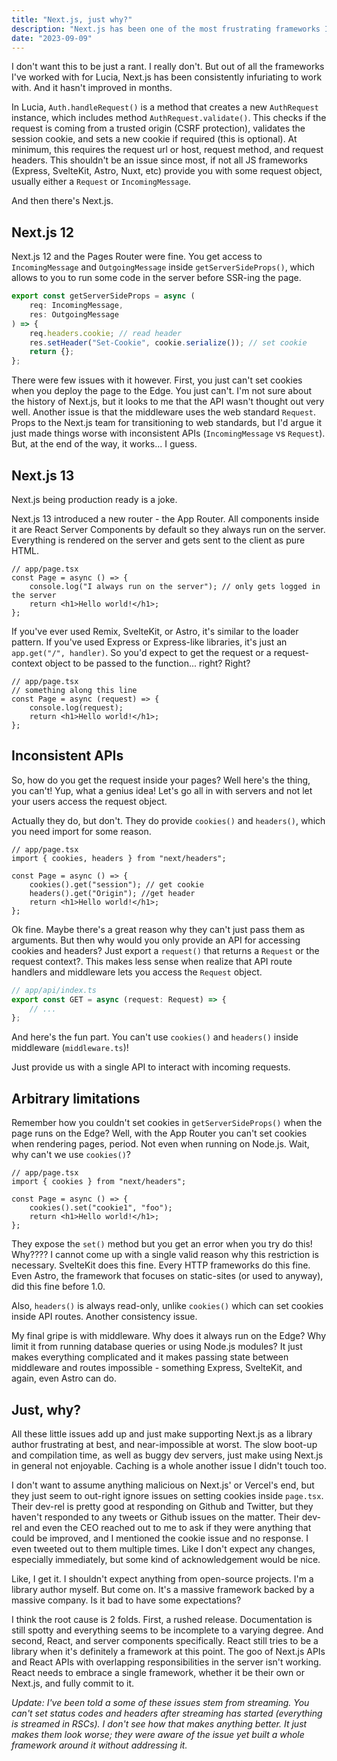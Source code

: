 ```yaml
---
title: "Next.js, just why?"
description: "Next.js has been one of the most frustrating frameworks I've ever worked with."
date: "2023-09-09"
---
```


I don't want this to be just a rant. I really don't. But out of all the frameworks I've worked with for Lucia, Next.js has been consistently infuriating to work with. And it hasn't improved in months.

In Lucia, `Auth.handleRequest()` is a method that creates a new `AuthRequest` instance, which includes method `AuthRequest.validate()`. This checks if the request is coming from a trusted origin (CSRF protection), validates the session cookie, and sets a new cookie if required (this is optional). At minimum, this requires the request url or host, request method, and request headers. This shouldn't be an issue since most, if not all JS frameworks (Express, SvelteKit, Astro, Nuxt, etc) provide you with some request object, usually either a `Request` or `IncomingMessage`.

And then there's Next.js.

## Next.js 12

Next.js 12 and the Pages Router were fine. You get access to `IncomingMessage` and `OutgoingMessage` inside `getServerSideProps()`, which allows to you to run some code in the server before SSR-ing the page.

```ts
export const getServerSideProps = async (
	req: IncomingMessage,
	res: OutgoingMessage
) => {
	req.headers.cookie; // read header
	res.setHeader("Set-Cookie", cookie.serialize()); // set cookie
	return {};
};
```

There were few issues with it however. First, you just can't set cookies when you deploy the page to the Edge. You just can't. I'm not sure about the history of Next.js, but it looks to me that the API wasn't thought out very well. Another issue is that the middleware uses the web standard `Request`. Props to the Next.js team for transitioning to web standards, but I'd argue it just made things worse with inconsistent APIs (`IncomingMessage` vs `Request`). But, at the end of the way, it works... I guess.

## Next.js 13

Next.js being production ready is a joke.

Next.js 13 introduced a new router - the App Router. All components inside it are React Server Components by default so they always run on the server. Everything is rendered on the server and gets sent to the client as pure HTML.

```tsx
// app/page.tsx
const Page = async () => {
	console.log("I always run on the server"); // only gets logged in the server
	return <h1>Hello world!</h1>;
};
```

If you've ever used Remix, SvelteKit, or Astro, it's similar to the loader pattern. If you've used Express or Express-like libraries, it's just an `app.get("/", handler)`. So you'd expect to get the request or a request-context object to be passed to the function... right? Right?

```tsx
// app/page.tsx
// something along this line
const Page = async (request) => {
	console.log(request);
	return <h1>Hello world!</h1>;
};
```

## Inconsistent APIs

So, how do you get the request inside your pages? Well here's the thing, you can't! Yup, what a genius idea! Let's go all in with servers and not let your users access the request object.

Actually they do, but don't. They do provide `cookies()` and `headers()`, which you need import for some reason.

```tsx
// app/page.tsx
import { cookies, headers } from "next/headers";

const Page = async () => {
	cookies().get("session"); // get cookie
	headers().get("Origin"); //get header
	return <h1>Hello world!</h1>;
};
```

Ok fine. Maybe there's a great reason why they can't just pass them as arguments. But then why would you only provide an API for accessing cookies and headers? Just export a `request()` that returns a `Request` or the request context?. This makes less sense when realize that API route handlers and middleware lets you access the `Request` object.

```ts
// app/api/index.ts
export const GET = async (request: Request) => {
	// ...
};
```

And here's the fun part. You can't use `cookies()` and `headers()` inside middleware (`middleware.ts`)!

Just provide us with a single API to interact with incoming requests.

## Arbitrary limitations

Remember how you couldn't set cookies in `getServerSideProps()` when the page runs on the Edge? Well, with the App Router you can't set cookies when rendering pages, period. Not even when running on Node.js. Wait, why can't we use `cookies()`?

```tsx
// app/page.tsx
import { cookies } from "next/headers";

const Page = async () => {
	cookies().set("cookie1", "foo");
	return <h1>Hello world!</h1>;
};
```

They expose the `set()` method but you get an error when you try do this! Why???? I cannot come up with a single valid reason why this restriction is necessary. SvelteKit does this fine. Every HTTP frameworks do this fine. Even Astro, the framework that focuses on static-sites (or used to anyway), did this fine before 1.0.

Also, `headers()` is always read-only, unlike `cookies()` which can set cookies inside API routes. Another consistency issue.

My final gripe is with middleware. Why does it always run on the Edge? Why limit it from running database queries or using Node.js modules? It just makes everything complicated and it makes passing state between middleware and routes impossible - something Express, SvelteKit, and again, even Astro can do.

## Just, why?

All these little issues add up and just make supporting Next.js as a library author frustrating at best, and near-impossible at worst. The slow boot-up and compilation time, as well as buggy dev servers, just make using Next.js in general not enjoyable. Caching is a whole another issue I didn't touch too.

I don't want to assume anything malicious on Next.js' or Vercel's end, but they just seem to out-right ignore issues on setting cookies inside `page.tsx`. Their dev-rel is pretty good at responding on Github and Twitter, but they haven't responded to any tweets or Github issues on the matter. Their dev-rel and even the CEO reached out to me to ask if they were anything that could be improved, and I mentioned the cookie issue and no response. I even tweeted out to them multiple times. Like I don't expect any changes, especially immediately, but some kind of acknowledgement would be nice.

Like, I get it. I shouldn't expect anything from open-source projects. I'm a library author myself. But come on. It's a massive framework backed by a massive company. Is it bad to have some expectations?

I think the root cause is 2 folds. First, a rushed release. Documentation is still spotty and everything seems to be incomplete to a varying degree. And second, React, and server components specifically. React still tries to be a library when it's definitely a framework at this point. The goo of Next.js APIs and React APIs with overlapping responsibilities in the server isn't working. React needs to embrace a single framework, whether it be their own or Next.js, and fully commit to it.

_Update: I've been told a some of these issues stem from streaming. You can't set status codes and headers after streaming has started (everything is streamed in RSCs). I don't see how that makes anything better. It just makes them look worse; they were aware of the issue yet built a whole framework around it without addressing it._
